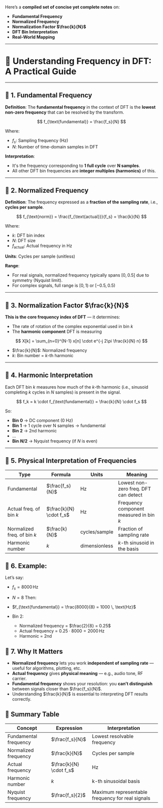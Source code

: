 Here’s a **compiled set of concise yet complete notes** on:

* **Fundamental Frequency**
* **Normalized Frequency**
* **Normalization Factor $\frac{k}{N}$**
* **DFT Bin Interpretation**
* **Real-World Mapping**

---

# 📘 **Understanding Frequency in DFT: A Practical Guide**

---

## 🔹 1. **Fundamental Frequency**

**Definition**:
The **fundamental frequency** in the context of DFT is the **lowest non-zero frequency** that can be resolved by the transform.

$$
f_{\text{fundamental}} = \frac{f_s}{N}
$$

Where:

* $f_s$: Sampling frequency (Hz)
* $N$: Number of time-domain samples in DFT

**Interpretation**:

* It's the frequency corresponding to **1 full cycle** over **N samples**.
* All other DFT bin frequencies are **integer multiples (harmonics)** of this.

---

## 🔹 2. **Normalized Frequency**

**Definition**:
The frequency expressed as a **fraction of the sampling rate**, i.e., **cycles per sample**.

$$
f_{\text{norm}} = \frac{f_{\text{actual}}}{f_s} = \frac{k}{N}
$$

Where:

* $k$: DFT bin index
* $N$: DFT size
* $f_{\text{actual}}$: Actual frequency in Hz

**Units**: Cycles per sample (unitless)

**Range**:

* For real signals, normalized frequency typically spans $[0, 0.5]$ due to symmetry (Nyquist limit).
* For complex signals, full range is $[0, 1)$ or $[-0.5, 0.5)$

---

## 🔹 3. **Normalization Factor $\frac{k}{N}$**

**This is the core frequency index of DFT** — it determines:

* The rate of rotation of the complex exponential used in bin $k$
* The **harmonic component** DFT is measuring

$$
X[k] = \sum_{n=0}^{N-1} x[n] \cdot e^{-j 2\pi \frac{k}{N} n}
$$

* $\frac{k}{N}$: Normalized frequency
* $k$: Bin number = $k$-th harmonic

---

## 🔹 4. **Harmonic Interpretation**

Each DFT bin $k$ measures how much of the $k$-th harmonic (i.e., sinusoid completing $k$ cycles in $N$ samples) is present in the signal.

$$
f_k = k \cdot f_{\text{fundamental}} = \frac{k}{N} \cdot f_s
$$

So:

* **Bin 0** → DC component (0 Hz)
* **Bin 1** → 1 cycle over N samples → fundamental
* **Bin 2** → 2nd harmonic
* ...
* **Bin $N/2$** → Nyquist frequency (if $N$ is even)

---

## 🔹 5. **Physical Interpretation of Frequencies**

| Type                        | Formula                 | Units         | Meaning                                 |
| --------------------------- | ----------------------- | ------------- | --------------------------------------- |
| Fundamental                 | $\frac{f_s}{N}$         | Hz            | Lowest non-zero freq. DFT can detect    |
| Actual freq. of bin $k$     | $\frac{k}{N} \cdot f_s$ | Hz            | Frequency component measured in bin $k$ |
| Normalized freq. of bin $k$ | $\frac{k}{N}$           | cycles/sample | Fraction of sampling rate               |
| Harmonic number             | $k$                     | dimensionless | $k$-th sinusoid in the basis            |
## 🔹 6. **Example:**
Let’s say:
* $f_s = 8000 \, \text{Hz}$
* $N = 8$
Then:

* $f_{\text{fundamental}} = \frac{8000}{8} = 1000 \, \text{Hz}$
* Bin 2:
  * Normalized frequency = $\frac{2}{8} = 0.25$
  * Actual frequency = $0.25 \cdot 8000 = 2000 \, \text{Hz}$
  * Harmonic = 2nd

## 🔹 7. **Why It Matters**

* **Normalized frequency** lets you work **independent of sampling rate** — useful for algorithms, plotting, etc.
* **Actual frequency** gives **physical meaning** — e.g., audio tone, RF carrier.
* **Fundamental frequency** shows your resolution: you **can’t distinguish** between signals closer than $\frac{f_s}{N}$.
* Understanding $\frac{k}{N}$ is essential to interpreting DFT results correctly.

## 📝 Summary Table

| Concept               | Expression              | Interpretation                                   |
| --------------------- | ----------------------- | ------------------------------------------------ |
| Fundamental frequency | $\frac{f_s}{N}$         | Lowest resolvable frequency                      |
| Normalized frequency  | $\frac{k}{N}$           | Cycles per sample                                |
| Actual frequency      | $\frac{k}{N} \cdot f_s$ | Hz                                               |
| Harmonic number       | $k$                     | k-th sinusoidal basis                            |
| Nyquist frequency     | $\frac{f_s}{2}$         | Maximum representable frequency for real signals |


